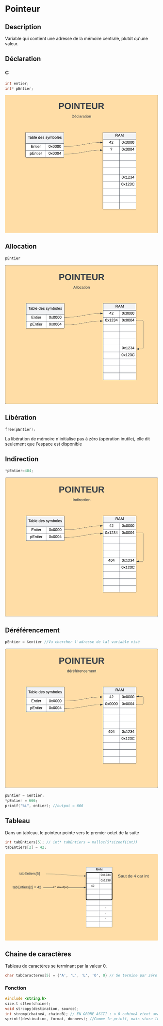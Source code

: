 # Pointeur
## Description 
Variable qui contient une adresse de la mémoire centrale, plutôt qu'une valeur.

## Déclaration
### C
```cpp
int entier;
int* pEntier;
```

![](img/pointeur-declaration.png) <!--set max width-->
## Allocation
```cpp
pEntier
```
![](img/pointeur-allocation.png) <!--set max width-->

## Libération
```c
free(pEntier);
```
La libération de mémoire n'initialise pas à zéro (opération inutile), elle dit seulement que l'espace est disponible

## Indirection
```c
*pEntier=404;
```
![](img/pointeur-indirection.png) <!--set max width-->

## Déréférencement
```c
pEntier = &entier //Va chercher l'adresse de lal variable visé
```
![](img/pointeur-dereferencement.png) <!--set max width-->

```c
pEntier = &entier;
*pEntier = 666;
printf("%i", entier); //output = 666
```

## Tableau
Dans un tableau, le pointeur pointe vers le premier octet de la suite

```c
int tabEntiers[5]; // int* tabEntiers = malloc(5*sizeof(int))
tabEntiers[2] = 42;
```
![](img/pointeur-tableau-declaration.png)

## Chaine de caractères
Tableau de caractères se terminant par la valeur 0.
```c
char tabCaracteres[5] = {'A', 'L', 'L', 'O', 0} // Se termine par zéro pour annoncé la fin de la chaine
```
### Fonction
```c
#include <string.h>
size.t stlen(chaine);
void strcopy(destination, source);
int strcmp(chaineA, chaineB); // EN ORDRE ASCII : < 0 cahineA vient avant chaine B, == identiques, > 0 chaineA viens apres chaineB
sprintf(destination, format, donnees); //Comme le printf, mais store le resultat dans "Destination" au lieu de le print
```

